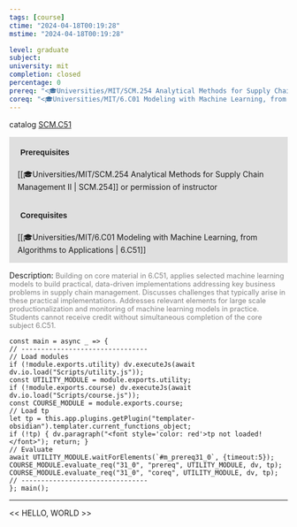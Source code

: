 ```yaml
---
tags: [course]
ctime: "2024-04-18T00:19:28"
mstime: "2024-04-18T00:19:28"

level: graduate
subject: 
university: mit
completion: closed
percentage: 0
prereq: "<🎓Universities/MIT/SCM.254 Analytical Methods for Supply Chain Management II> or permission of instructor"
coreq: "<🎓Universities/MIT/6.C01 Modeling with Machine Learning, from Algorithms to Applications>"
---
```


catalog [SCM.C51](http://student.mit.edu/catalog/mCGa.html#CG.080)

<span style="display: block; padding: 15px; background-color: rgb(100, 100, 100, 0.2);"><font id="m_prereq31_0" style="display: block; font-family: Arial, sans-serif; font-weight: bold; padding: 5px">Prerequisites</font><br><span id="prereq31_0">[[🎓Universities/MIT/SCM.254 Analytical Methods for Supply Chain Management II | SCM.254]] or permission of instructor</span></span>
<span style="display: block; padding: 15px; background-color: rgb(100, 100, 100, 0.2);"><font id="m_coreq31_0" style="display: block; font-family: Arial, sans-serif; font-weight: bold; padding: 5px">Corequisites</font><br><span id="coreq31_0">[[🎓Universities/MIT/6.C01 Modeling with Machine Learning, from Algorithms to Applications | 6.C51]]</span></span>

<font style="">Description:</font>
<font style="color: grey; font-size: 0.8rem;">Building on core material in 6.C51, applies selected machine learning models to build practical, data-driven implementations addressing key business problems in supply chain management. Discusses challenges that typically arise in these practical implementations. Addresses relevant elements for large scale productionalization and monitoring of machine learning models in practice. Students cannot receive credit without simultaneous completion of the core subject 6.C51.</font>

```dataviewjs
const main = async _ => {
// --------------------------------
// Load modules
if (!module.exports.utility) dv.executeJs(await dv.io.load("Scripts/utility.js"));
const UTILITY_MODULE = module.exports.utility;
if (!module.exports.course) dv.executeJs(await dv.io.load("Scripts/course.js"));
const COURSE_MODULE = module.exports.course;
// Load tp
let tp = this.app.plugins.getPlugin("templater-obsidian").templater.current_functions_object;
if (!tp) { dv.paragraph("<font style='color: red'>tp not loaded!</font>"); return; }
// Evaluate
await UTILITY_MODULE.waitForElements(`#m_prereq31_0`, {timeout:5});
COURSE_MODULE.evaluate_req("31_0", "prereq", UTILITY_MODULE, dv, tp);
COURSE_MODULE.evaluate_req("31_0", "coreq", UTILITY_MODULE, dv, tp);
// --------------------------------
}; main();
```

---

<< HELLO, WORLD >>
